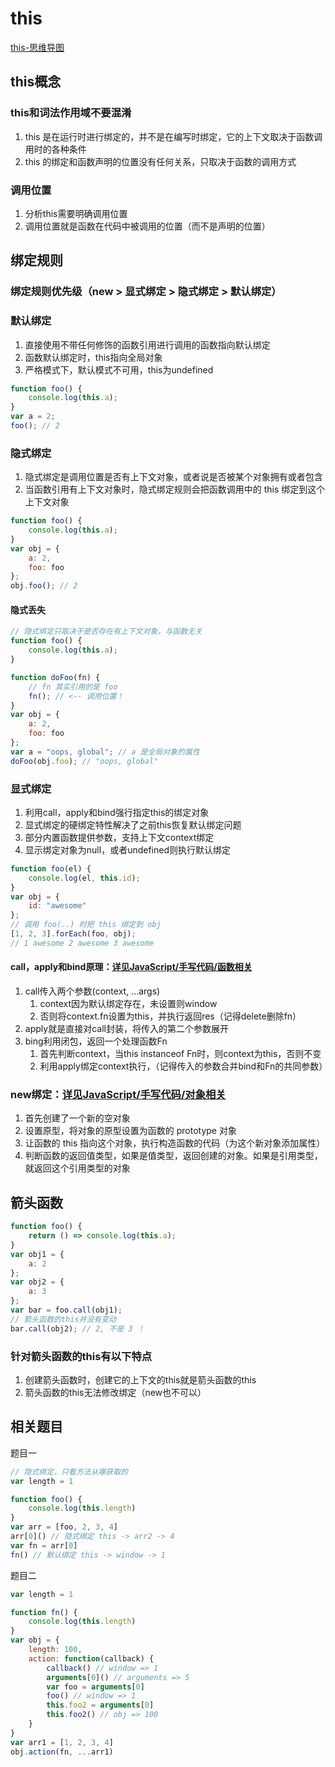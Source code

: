 # this

[this-思维导图](./mind/05-this.html)

## this概念

### this和词法作用域不要混淆

1. this 是在运行时进行绑定的，并不是在编写时绑定，它的上下文取决于函数调用时的各种条件
2. this 的绑定和函数声明的位置没有任何关系，只取决于函数的调用方式

### 调用位置

1. 分析this需要明确调用位置
2. 调用位置就是函数在代码中被调用的位置（而不是声明的位置）

## 绑定规则

### 绑定规则优先级（new > 显式绑定 > 隐式绑定 > 默认绑定）

### 默认绑定

1. 直接使用不带任何修饰的函数引用进行调用的函数指向默认绑定
2. 函数默认绑定时，this指向全局对象
3. 严格模式下，默认模式不可用，this为undefined

```js
function foo() {
    console.log(this.a);
}
var a = 2;
foo(); // 2
```

### 隐式绑定

1. 隐式绑定是调用位置是否有上下文对象，或者说是否被某个对象拥有或者包含
2. 当函数引用有上下文对象时，隐式绑定规则会把函数调用中的 this 绑定到这个上下文对象

```js
function foo() {
    console.log(this.a);
}
var obj = {
    a: 2,
    foo: foo
};
obj.foo(); // 2
```

#### 隐式丢失

```js
// 隐式绑定只取决于是否存在有上下文对象，与函数无关
function foo() {
    console.log(this.a);
}

function doFoo(fn) {
    // fn 其实引用的是 foo
    fn(); // <-- 调用位置！
}
var obj = {
    a: 2,
    foo: foo
};
var a = "oops, global"; // a 是全局对象的属性
doFoo(obj.foo); // "oops, global"
```

### 显式绑定

1. 利用call，apply和bind强行指定this的绑定对象
2. 显式绑定的硬绑定特性解决了之前this恢复默认绑定问题
3. 部分内置函数提供参数，支持上下文context绑定
4. 显示绑定对象为null，或者undefined则执行默认绑定

```js
function foo(el) {
    console.log(el, this.id);
}
var obj = {
    id: "awesome"
};
// 调用 foo(..) 时把 this 绑定到 obj
[1, 2, 3].forEach(foo, obj);
// 1 awesome 2 awesome 3 awesome
```

#### call，apply和bind原理：[详见JavaScript/手写代码/函数相关](../08-代码手写/03-函数相关.md)

1. call传入两个参数(context, ...args)
   1. context因为默认绑定存在，未设置则window
   2. 否则将context.fn设置为this，并执行返回res（记得delete删除fn）
2. apply就是直接对call封装，将传入的第二个参数展开
3. bing利用闭包，返回一个处理函数Fn
   1. 首先判断context，当this instanceof Fn时，则context为this，否则不变
   2. 利用apply绑定context执行，（记得传入的参数合并bind和Fn的共同参数）

### new绑定：[详见JavaScript/手写代码/对象相关](../08-代码手写/01-对象相关.md)

1. 首先创建了一个新的空对象
2. 设置原型，将对象的原型设置为函数的 prototype 对象
3. 让函数的 this 指向这个对象，执行构造函数的代码（为这个新对象添加属性）
4. 判断函数的返回值类型，如果是值类型，返回创建的对象。如果是引用类型，就返回这个引用类型的对象

## 箭头函数

```js
function foo() {
    return () => console.log(this.a);
}
var obj1 = {
    a: 2
};
var obj2 = {
    a: 3
};
var bar = foo.call(obj1);
// 箭头函数的this并没有变动
bar.call(obj2); // 2, 不是 3 ！
```

### 针对箭头函数的this有以下特点

1. 创建箭头函数时，创建它的上下文的this就是箭头函数的this
2. 箭头函数的this无法修改绑定（new也不可以）

## 相关题目

题目一

```js
// 隐式绑定，只看方法从哪获取的
var length = 1

function foo() {
    console.log(this.length)
}
var arr = [foo, 2, 3, 4]
arr[0]() // 隐式绑定 this -> arr2 -> 4
var fn = arr[0]
fn() // 默认绑定 this -> window -> 1
```

题目二

```js
var length = 1

function fn() {
    console.log(this.length)
}
var obj = {
    length: 100,
    action: function(callback) {
        callback() // window => 1
        arguments[0]() // arguments => 5
        var foo = arguments[0]
        foo() // window => 1
        this.foo2 = arguments[0]
        this.foo2() // obj => 100
    }
}
var arr1 = [1, 2, 3, 4]
obj.action(fn, ...arr1)
```
